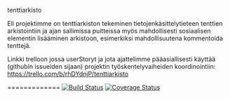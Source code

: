 tenttiarkisto

Eli projektimme on tenttiarkiston tekeminen tietojenkäsittelytieteen tenttien arkistointiin ja ajan sallimissa puitteissa myös mahdollisesti sosiaalisen elementin lisääminen arkistoon, esimerkiksi mahdollisuutena kommentoida tenttejä.

Linkki trelloon jossa userStoryt ja jota ajattelimme pääasiallisesti käyttää (githubin issueiden sijaan) projektin työskentelyvaiheiden koordinointiin: https://trello.com/b/rhDYdnjP/tenttiarkisto

=============
[![Build Status](https://travis-ci.org/Corvidian/tenttiarkisto.svg?branch=master)](https://travis-ci.org/Corvidian/tenttiarkisto)
[![Coverage Status](https://img.shields.io/coveralls/Corvidian/tenttiarkisto.svg)](https://coveralls.io/r/Corvidian/tenttiarkisto)
